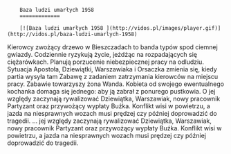 
        Baza ludzi umarłych 1958 
        =============
        
        [![Baza ludzi umarłych 1958 ](http://vidos.pl/images/player.gif)](http://vidos.pl/baza-ludzi-umarlych-1958)
        
        
 Kierowcy zwożący drzewo w Bieszczadach to banda typów spod ciemnej gwiazdy. Codziennie ryzykują życie, jeżdżąc na rozpadających się ciężarówkach. Planują porzucenie niebezpiecznej pracy na odludziu. Sytuacja Apostoła, Dziewiątki, Warszawiaka i Orsaczka zmienia się, kiedy partia wysyła tam Zabawę z zadaniem zatrzymania kierowców na miejscu pracy. Zabawie towarzyszy żona Wanda. Kobieta od swojego ewentualnego kochanka domaga się jednego: aby ją zabrał z ponurego pustkowia. O jej względy zaczynają rywalizować Dziewiątka, Warszawiak, nowy pracownik Partyzant oraz przywożący wypłaty Buźka. Konflikt wisi w powietrzu, a jazda na niesprawnych wozach musi prędzej czy później doprowadzić do tragedii.  ... jej względy zaczynają rywalizować Dziewiątka, Warszawiak, nowy pracownik Partyzant oraz przywożący wypłaty Buźka. Konflikt wisi w powietrzu, a jazda na niesprawnych wozach musi prędzej czy później doprowadzić do tragedii.
    